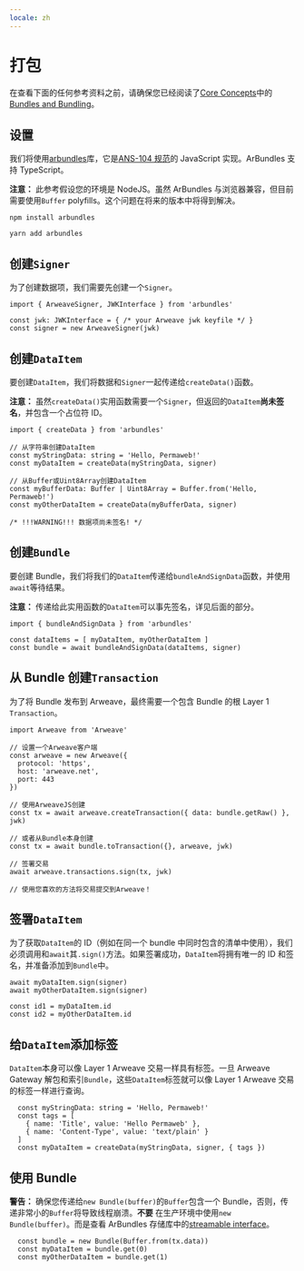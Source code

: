 ```yaml
---
locale: zh
---
```


# 打包

在查看下面的任何参考资料之前，请确保您已经阅读了[Core Concepts](/concepts/)中的[Bundles and Bundling](/concepts/bundles.md)。

## 设置

我们将使用[arbundles](https://github.com/irys-xyz/arbundles)库，它是[ANS-104 规范](https://github.com/ArweaveTeam/arweave-standards/blob/master/ans/ANS-104.md)的 JavaScript 实现。ArBundles 支持 TypeScript。

**注意：** 此参考假设您的环境是 NodeJS。虽然 ArBundles 与浏览器兼容，但目前需要使用`Buffer` polyfills。这个问题在将来的版本中将得到解决。

<CodeGroup>
  <CodeGroupItem title="NPM">

```console
npm install arbundles
```

  </CodeGroupItem>
  <CodeGroupItem title="YARN">

```console
yarn add arbundles
```

  </CodeGroupItem>
</CodeGroup>

## 创建`Signer`

为了创建数据项，我们需要先创建一个`Signer`。

<CodeGroup>
  <CodeGroupItem title="TS">

```ts:no-line-numbers
import { ArweaveSigner, JWKInterface } from 'arbundles'

const jwk: JWKInterface = { /* your Arweave jwk keyfile */ }
const signer = new ArweaveSigner(jwk)
```

  </CodeGroupItem>
</CodeGroup>

## 创建`DataItem`

要创建`DataItem`，我们将数据和`Signer`一起传递给`createData()`函数。

**注意：** 虽然`createData()`实用函数需要一个`Signer`，但返回的`DataItem`**尚未签名**，并包含一个占位符 ID。

<CodeGroup>
  <CodeGroupItem title="TS">

```ts:no-line-numbers
import { createData } from 'arbundles'

// 从字符串创建DataItem
const myStringData: string = 'Hello, Permaweb!'
const myDataItem = createData(myStringData, signer)

// 从Buffer或Uint8Array创建DataItem
const myBufferData: Buffer | Uint8Array = Buffer.from('Hello, Permaweb!')
const myOtherDataItem = createData(myBufferData, signer)

/* !!!WARNING!!! 数据项尚未签名! */
```

  </CodeGroupItem>
</CodeGroup>

## 创建`Bundle`

要创建 Bundle，我们将我们的`DataItem`传递给`bundleAndSignData`函数，并使用`await`等待结果。

**注意：** 传递给此实用函数的`DataItem`可以事先签名，详见后面的部分。

<CodeGroup>
  <CodeGroupItem title="TS">

```ts:no-line-numbers
import { bundleAndSignData } from 'arbundles'

const dataItems = [ myDataItem, myOtherDataItem ]
const bundle = await bundleAndSignData(dataItems, signer)
```

  </CodeGroupItem>
</CodeGroup>

## 从 Bundle 创建`Transaction`

为了将 Bundle 发布到 Arweave，最终需要一个包含 Bundle 的根 Layer 1 `Transaction`。

<CodeGroup>
  <CodeGroupItem title="TS">

```ts:no-line-numbers
import Arweave from 'Arweave'

// 设置一个Arweave客户端
const arweave = new Arweave({
  protocol: 'https',
  host: 'arweave.net',
  port: 443
})

// 使用ArweaveJS创建
const tx = await arweave.createTransaction({ data: bundle.getRaw() }, jwk)

// 或者从Bundle本身创建
const tx = await bundle.toTransaction({}, arweave, jwk)

// 签署交易
await arweave.transactions.sign(tx, jwk)

// 使用您喜欢的方法将交易提交到Arweave！
```

  </CodeGroupItem>
</CodeGroup>

## 签署`DataItem`

为了获取`DataItem`的 ID（例如在同一个 bundle 中同时包含的清单中使用），我们必须调用和`await`其`.sign()`方法。如果签署成功，`DataItem`将拥有唯一的 ID 和签名，并准备添加到`Bundle`中。

<CodeGroup>
  <CodeGroupItem title="TS">

```ts:no-line-numbers
await myDataItem.sign(signer)
await myOtherDataItem.sign(signer)

const id1 = myDataItem.id
const id2 = myOtherDataItem.id
```

  </CodeGroupItem>
</CodeGroup>

## 给`DataItem`添加标签

`DataItem`本身可以像 Layer 1 Arweave 交易一样具有标签。一旦 Arweave Gateway 解包和索引`Bundle`，这些`DataItem`标签就可以像 Layer 1 Arweave 交易的标签一样进行查询。

<CodeGroup>
  <CodeGroupItem title="TS">

```ts:no-line-numbers
  const myStringData: string = 'Hello, Permaweb!'
  const tags = [
    { name: 'Title', value: 'Hello Permaweb' },
    { name: 'Content-Type', value: 'text/plain' }
  ]
  const myDataItem = createData(myStringData, signer, { tags })
```

  </CodeGroupItem>
</CodeGroup>

## 使用 Bundle

**警告：** 确保您传递给`new Bundle(buffer)`的`Buffer`包含一个 Bundle，否则，传递非常小的`Buffer`将导致线程崩溃。**不要** 在生产环境中使用`new Bundle(buffer)`。而是查看 ArBundles 存储库中的[streamable interface](https://github.com/irys-xyz/arbundles/blob/master/src/stream)。

<CodeGroup>
  <CodeGroupItem title="TS">

```ts:no-line-numbers
  const bundle = new Bundle(Buffer.from(tx.data))
  const myDataItem = bundle.get(0)
  const myOtherDataItem = bundle.get(1)
```

  </CodeGroupItem>
</CodeGroup>
